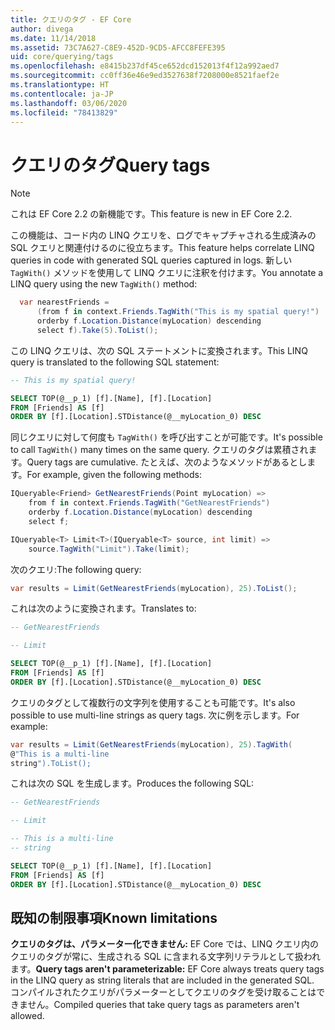 ```yaml
---
title: クエリのタグ - EF Core
author: divega
ms.date: 11/14/2018
ms.assetid: 73C7A627-C8E9-452D-9CD5-AFCC8FEFE395
uid: core/querying/tags
ms.openlocfilehash: e8415b237df45ce652dcd152013f4f12a992aed7
ms.sourcegitcommit: cc0ff36e46e9ed3527638f7208000e8521faef2e
ms.translationtype: HT
ms.contentlocale: ja-JP
ms.lasthandoff: 03/06/2020
ms.locfileid: "78413829"
---
```

# <a name="query-tags"></a><span data-ttu-id="7fa1d-102">クエリのタグ</span><span class="sxs-lookup"><span data-stu-id="7fa1d-102">Query tags</span></span>

> [!NOTE]
> <span data-ttu-id="7fa1d-103">これは EF Core 2.2 の新機能です。</span><span class="sxs-lookup"><span data-stu-id="7fa1d-103">This feature is new in EF Core 2.2.</span></span>

<span data-ttu-id="7fa1d-104">この機能は、コード内の LINQ クエリを、ログでキャプチャされる生成済みの SQL クエリと関連付けるのに役立ちます。</span><span class="sxs-lookup"><span data-stu-id="7fa1d-104">This feature helps correlate LINQ queries in code with generated SQL queries captured in logs.</span></span>
<span data-ttu-id="7fa1d-105">新しい `TagWith()` メソッドを使用して LINQ クエリに注釈を付けます。</span><span class="sxs-lookup"><span data-stu-id="7fa1d-105">You annotate a LINQ query using the new `TagWith()` method:</span></span>

``` csharp
  var nearestFriends =
      (from f in context.Friends.TagWith("This is my spatial query!")
      orderby f.Location.Distance(myLocation) descending
      select f).Take(5).ToList();
```

<span data-ttu-id="7fa1d-106">この LINQ クエリは、次の SQL ステートメントに変換されます。</span><span class="sxs-lookup"><span data-stu-id="7fa1d-106">This LINQ query is translated to the following SQL statement:</span></span>

``` sql
-- This is my spatial query!

SELECT TOP(@__p_1) [f].[Name], [f].[Location]
FROM [Friends] AS [f]
ORDER BY [f].[Location].STDistance(@__myLocation_0) DESC
```

<span data-ttu-id="7fa1d-107">同じクエリに対して何度も `TagWith()` を呼び出すことが可能です。</span><span class="sxs-lookup"><span data-stu-id="7fa1d-107">It's possible to call `TagWith()` many times on the same query.</span></span>
<span data-ttu-id="7fa1d-108">クエリのタグは累積されます。</span><span class="sxs-lookup"><span data-stu-id="7fa1d-108">Query tags are cumulative.</span></span>
<span data-ttu-id="7fa1d-109">たとえば、次のようなメソッドがあるとします。</span><span class="sxs-lookup"><span data-stu-id="7fa1d-109">For example, given the following methods:</span></span>

``` csharp
IQueryable<Friend> GetNearestFriends(Point myLocation) =>
    from f in context.Friends.TagWith("GetNearestFriends")
    orderby f.Location.Distance(myLocation) descending
    select f;

IQueryable<T> Limit<T>(IQueryable<T> source, int limit) =>
    source.TagWith("Limit").Take(limit);
```

<span data-ttu-id="7fa1d-110">次のクエリ:</span><span class="sxs-lookup"><span data-stu-id="7fa1d-110">The following query:</span></span>

``` csharp
var results = Limit(GetNearestFriends(myLocation), 25).ToList();
```

<span data-ttu-id="7fa1d-111">これは次のように変換されます。</span><span class="sxs-lookup"><span data-stu-id="7fa1d-111">Translates to:</span></span>

``` sql
-- GetNearestFriends

-- Limit

SELECT TOP(@__p_1) [f].[Name], [f].[Location]
FROM [Friends] AS [f]
ORDER BY [f].[Location].STDistance(@__myLocation_0) DESC
```

<span data-ttu-id="7fa1d-112">クエリのタグとして複数行の文字列を使用することも可能です。</span><span class="sxs-lookup"><span data-stu-id="7fa1d-112">It's also possible to use multi-line strings as query tags.</span></span>
<span data-ttu-id="7fa1d-113">次に例を示します。</span><span class="sxs-lookup"><span data-stu-id="7fa1d-113">For example:</span></span>

``` csharp
var results = Limit(GetNearestFriends(myLocation), 25).TagWith(
@"This is a multi-line
string").ToList();
```

<span data-ttu-id="7fa1d-114">これは次の SQL を生成します。</span><span class="sxs-lookup"><span data-stu-id="7fa1d-114">Produces the following SQL:</span></span>

``` sql
-- GetNearestFriends

-- Limit

-- This is a multi-line
-- string

SELECT TOP(@__p_1) [f].[Name], [f].[Location]
FROM [Friends] AS [f]
ORDER BY [f].[Location].STDistance(@__myLocation_0) DESC
```

## <a name="known-limitations"></a><span data-ttu-id="7fa1d-115">既知の制限事項</span><span class="sxs-lookup"><span data-stu-id="7fa1d-115">Known limitations</span></span>

<span data-ttu-id="7fa1d-116">**クエリのタグは、パラメーター化できません:** EF Core では、LINQ クエリ内のクエリのタグが常に、生成される SQL に含まれる文字列リテラルとして扱われます。</span><span class="sxs-lookup"><span data-stu-id="7fa1d-116">**Query tags aren't parameterizable:** EF Core always treats query tags in the LINQ query as string literals that are included in the generated SQL.</span></span>
<span data-ttu-id="7fa1d-117">コンパイルされたクエリがパラメーターとしてクエリのタグを受け取ることはできません。</span><span class="sxs-lookup"><span data-stu-id="7fa1d-117">Compiled queries that take query tags as parameters aren't allowed.</span></span>
